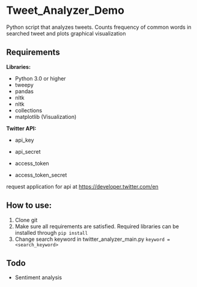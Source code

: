 # Tweet_Analyzer_Demo
Python script that analyzes tweets. Counts frequency of common words in searched tweet and plots graphical visualization

## Requirements
**Libraries:**  
- Python 3.0 or higher
- tweepy
- pandas
- nltk
- nltk
- collections
- matplotlib (Visualization)

**Twitter API:**  
- api_key
- api_secret

- access_token
- access_token_secret

request application for api at https://developer.twitter.com/en

## How to use:
 1. Clone git
 2. Make sure all requirements are satisfied. Required libraries can be installed through ` pip install ` 
 3. Change search keyword in twitter_analyzer_main.py 
`keyword = <search_keyword>` 



## Todo
- Sentiment analysis
